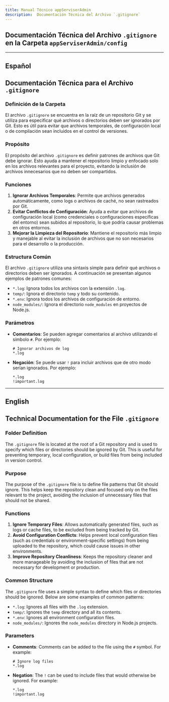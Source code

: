 ```yaml
---
title: Manual Técnico appServiserAdmin
description:  Documentación Técnica del Archivo `.gitignore`
---
```


## Documentación Técnica del Archivo `.gitignore` en la Carpeta `appServiserAdmin/config`

---

## Español

## Documentación Técnica para el Archivo `.gitignore`

### Definición de la Carpeta
El archivo `.gitignore` se encuentra en la raíz de un repositorio Git y se utiliza para especificar qué archivos o directorios deben ser ignorados por Git. Esto es útil para evitar que archivos temporales, de configuración local o de compilación sean incluidos en el control de versiones.

### Propósito
El propósito del archivo `.gitignore` es definir patrones de archivos que Git debe ignorar. Esto ayuda a mantener el repositorio limpio y enfocado solo en los archivos relevantes para el proyecto, evitando la inclusión de archivos innecesarios que no deben ser compartidos.

### Funciones

1. **Ignorar Archivos Temporales**: Permite que archivos generados automáticamente, como logs o archivos de caché, no sean rastreados por Git.
2. **Evitar Conflictos de Configuración**: Ayuda a evitar que archivos de configuración local (como credenciales o configuraciones específicas del entorno) sean subidos al repositorio, lo que podría causar problemas en otros entornos.
3. **Mejorar la Limpieza del Repositorio**: Mantiene el repositorio más limpio y manejable al evitar la inclusión de archivos que no son necesarios para el desarrollo o la producción.

### Estructura Común

El archivo `.gitignore` utiliza una sintaxis simple para definir qué archivos o directorios deben ser ignorados. A continuación se presentan algunos ejemplos de patrones comunes:

- `*.log`: Ignora todos los archivos con la extensión `.log`.
- `temp/`: Ignora el directorio `temp` y todo su contenido.
- `*.env`: Ignora todos los archivos de configuración de entorno.
- `node_modules/`: Ignora el directorio `node_modules` en proyectos de Node.js.

### Parámetros
- **Comentarios**: Se pueden agregar comentarios al archivo utilizando el símbolo `#`. Por ejemplo:
  ```
  # Ignorar archivos de log
  *.log
  ```
- **Negación**: Se puede usar `!` para incluir archivos que de otro modo serían ignorados. Por ejemplo:
  ```
  *.log
  !important.log
  ```

---

## English

## Technical Documentation for the File `.gitignore`

### Folder Definition
The `.gitignore` file is located at the root of a Git repository and is used to specify which files or directories should be ignored by Git. This is useful for preventing temporary, local configuration, or build files from being included in version control.

### Purpose
The purpose of the `.gitignore` file is to define file patterns that Git should ignore. This helps keep the repository clean and focused only on the files relevant to the project, avoiding the inclusion of unnecessary files that should not be shared.

### Functions

1. **Ignore Temporary Files**: Allows automatically generated files, such as logs or cache files, to be excluded from being tracked by Git.
2. **Avoid Configuration Conflicts**: Helps prevent local configuration files (such as credentials or environment-specific settings) from being uploaded to the repository, which could cause issues in other environments.
3. **Improve Repository Cleanliness**: Keeps the repository cleaner and more manageable by avoiding the inclusion of files that are not necessary for development or production.

### Common Structure

The `.gitignore` file uses a simple syntax to define which files or directories should be ignored. Below are some examples of common patterns:

- `*.log`: Ignores all files with the `.log` extension.
- `temp/`: Ignores the `temp` directory and all its contents.
- `*.env`: Ignores all environment configuration files.
- `node_modules/`: Ignores the `node_modules` directory in Node.js projects.

### Parameters

- **Comments**: Comments can be added to the file using the `#` symbol. For example:
  ```
  # Ignore log files
  *.log
  ```
- **Negation**: The `!` can be used to include files that would otherwise be ignored. For example:
  ```
  *.log
  !important.log
  ```
```
